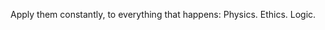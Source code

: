 Apply them constantly, to everything that happens: Physics. Ethics. Logic.                                                            

